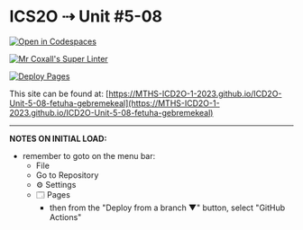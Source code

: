 # ICS2O ⇢ Unit #5-08

[![Open in Codespaces](https://classroom.github.com/assets/launch-codespace-7f7980b617ed060a017424585567c406b6ee15c891e84e1186181d67ecf80aa0.svg)](https://classroom.github.com/open-in-codespaces?assignment_repo_id=15052569)

[![Mr Coxall's Super Linter](https://github.com/MTHS-ICD2O-1-2023/ICD2O-Unit-5-08-fetuha-gebremekeal/workflows/Mr%20Coxall's%20Super%20Linter/badge.svg)](https://github.com/MTHS-ICD2O-1-2023/ICD2O-Unit-5-08-fetuha-gebremekeal/actions)

[![Deploy Pages](https://github.com/MTHS-ICD2O-1-2023/ICD2O-Unit-5-08-fetuha-gebremekeal/workflows/Deploy%20Pages/badge.svg)](https://github.com/MTHS-ICD2O-1-2023/ICD2O-Unit-5-08-fetuha-gebremekeal/actions)

This site can be found at: [https://MTHS-ICD2O-1-2023.github.io/ICD2O-Unit-5-08-fetuha-gebremekeal](https://MTHS-ICD2O-1-2023.github.io/ICD2O-Unit-5-08-fetuha-gebremekeal)

---

**NOTES ON INITIAL LOAD:**
- remember to goto on the menu bar:
  - File
  - Go to Repository
  - ⚙ Settings
  - 🗔 Pages
    - then from the "Deploy from a branch ▼" button, select "GitHub Actions"
